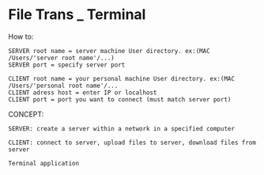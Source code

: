 # File Trans _ Terminal
How to:
  
    SERVER root name = server machine User directory. ex:(MAC /Users/'server root name'/...)
    SERVER port = specify server port

    CLIENT root name = your personal machine User directory. ex:(MAC /Users/'personal root name'/...
    CLIENT adress host = enter IP or localhost
    CLIENT port = port you want to connect (must match server port)
  
  CONCEPT:
    
    SERVER: create a server within a network in a specified computer
    
    CLIENT: connect to server, upload files to server, download files from server
   
    Terminal application
    
